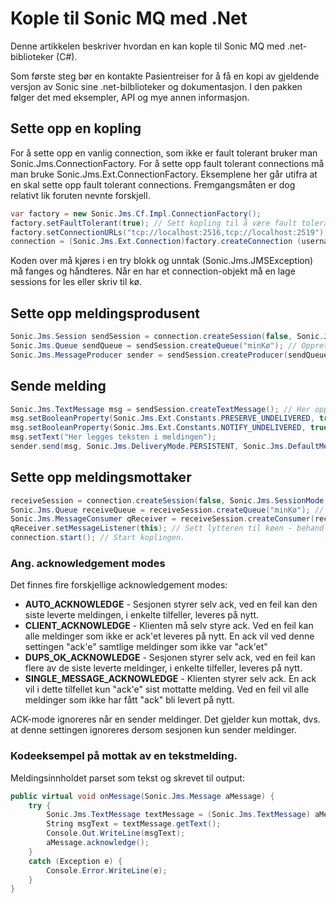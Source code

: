 # Kople til Sonic MQ med .Net

Denne artikkelen beskriver hvordan en kan kople til Sonic MQ med .net-biblioteker (C#).

Som første steg bør en kontakte Pasientreiser for å få en kopi av gjeldende versjon av Sonic sine .net-bilblioteker og dokumentasjon. I den pakken følger det med eksempler, API og mye annen informasjon.
 
## Sette opp en kopling
For å sette opp en vanlig connection, som ikke er fault tolerant bruker man Sonic.Jms.ConnectionFactory. For å sette opp fault tolerant connections må man bruke Sonic.Jms.Ext.ConnectionFactory. Eksemplene her går utifra at en skal sette opp fault tolerant connections. Fremgangsmåten er dog relativt lik foruten nevnte forskjell. 

```c#
var factory = new Sonic.Jms.Cf.Impl.ConnectionFactory();
factory.setFaultTolerant(true); // Sett kopling til å være fault tolerant.
factory.setConnectionURLs("tcp://localhost:2516,tcp://localhost:2519"); // Legg inn URL'ene til aktuelle noder. Legg primærnoden først i listen, da den forsøkes koples opp til først.
connection = (Sonic.Jms.Ext.Connection)factory.createConnection (username, password); // Brukernavn og passord å kople opp med. Ved en ok kopling returneres et Connection-objekt.
```

Koden over må kjøres i en try blokk og unntak (Sonic.Jms.JMSException) må fanges og håndteres. Når en har et connection-objekt må en lage sessions for les eller skriv til kø.

## Sette opp meldingsprodusent

```c#
Sonic.Jms.Session sendSession = connection.createSession(false, Sonic.Jms.SessionMode.AUTO_ACKNOWLEDGE); // Opprett session. Dette statement sier "false" til om hvorvidt det er en transacted session og setter acknowledge mode til auto.
Sonic.Jms.Queue sendQueue = sendSession.createQueue("minKø"); // Opprett sendesesjon mot køen "minKø".
Sonic.Jms.MessageProducer sender = sendSession.createProducer(sendQueue); // Opprett meldingsprodusent, sender blir da produsenten.
```

## Sende melding

```c#
Sonic.Jms.TextMessage msg = sendSession.createTextMessage(); // Her opprettes en melding av type tekstmelding, se dok. for andre varianter.
msg.setBooleanProperty(Sonic.Jms.Ext.Constants.PRESERVE_UNDELIVERED, true); // Ved feil skal meldingen legges på DLQ.
msg.setBooleanProperty(Sonic.Jms.Ext.Constants.NOTIFY_UNDELIVERED, true); // Logg ved feil av levering av melding.
msg.setText("Her legges teksten i meldingen");
sender.send(msg, Sonic.Jms.DeliveryMode.PERSISTENT, Sonic.Jms.DefaultMessageProperties.DEFAULT_PRIORITY, 0); // PERSISTENT meldingen garanteres levert av Sonic. Normal prioritet og uendelig TTL.
```

## Sette opp meldingsmottaker

```c#
receiveSession = connection.createSession(false, Sonic.Jms.SessionMode.CLIENT_ACKNOWLEDGE); // Opprett session. Dette statement sier "false" til om hvorvidt det er en transacted session og setter acknowledge mode til auto.
Sonic.Jms.Queue receiveQueue = receiveSession.createQueue("minKø"); // Opprett lesesesjon mot køen "minKø".
Sonic.Jms.MessageConsumer qReceiver = receiveSession.createConsumer(receiveQueue); // Opprett meldingsmottaker qReceiver blir da produsenten.
qReceiver.setMessageListener(this); // Sett lytteren til køen - behandling av meldinger implementeres i onMessage.
connection.start(); // Start koplingen.
```

### Ang. acknowledgement modes
Det finnes fire forskjellige acknowledgement modes:
- **AUTO_ACKNOWLEDGE** - Sesjonen styrer selv ack, ved en feil kan den siste leverte meldingen, i enkelte tilfeller, leveres på nytt.
- **CLIENT_ACKNOWLEDGE** - Klienten må selv styre ack. Ved en feil kan alle meldinger som ikke er ack'et leveres på nytt. En ack vil ved denne settingen "ack'e" samtlige meldinger som ikke var "ack'et"
- **DUPS_OK_ACKNOWLEDGE** - Sesjonen styrer selv ack, ved en feil kan flere av de siste leverte meldinger, i enkelte tilfeller, leveres på nytt. 
- **SINGLE_MESSAGE_ACKNOWLEDGE** - Klienten styrer selv ack. En ack vil i dette tilfellet kun "ack'e" sist mottatte melding. Ved en feil vil alle meldinger som ikke har fått "ack" bli levert på nytt.

ACK-mode ignoreres når en sender meldinger. Det gjelder kun mottak, dvs. at denne settingen ignoreres dersom sesjonen kun sender meldinger.
 
### Kodeeksempel på mottak av en tekstmelding.

Meldingsinnholdet parset som tekst og skrevet til output:

```c#
public virtual void onMessage(Sonic.Jms.Message aMessage) {
    try {
        Sonic.Jms.TextMessage textMessage = (Sonic.Jms.TextMessage) aMessage;
        String msgText = textMessage.getText();
        Console.Out.WriteLine(msgText);
        aMessage.acknowledge();
    }
    catch (Exception e) {
        Console.Error.WriteLine(e);
    }
}
```
